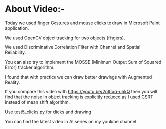 # About Video:-
Today we used finger Gestures and mouse clicks to draw in Microsoft Paint application.

We used OpenCV object tracking for two objects (fingers).

We used Discriminative Correlation Filter with Channel and Spatial Reliability.

You can also try to implement the MOSSE (Minimum Output Sum of Squared Error) tracker algorithm.

I found that with practice we can draw better drawings with Augmented Reality.

If you compare this video with https://youtu.be/2oIGuq-uhkQ then you will find that the noise in object tracking is explicitly reduced as I used CSRT instead of mean shift algorithm.

Use test5_clicks.py for clicks and drawing

You can find the latest video in AI series on my youtube channel
